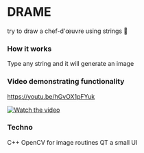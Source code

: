 # DRAME
try to draw a chef-d'œuvre using strings :art:

### How it works
Type any string and it will generate an image

### Video demonstrating functionality

https://youtu.be/hGvOX1pFYuk

[![Watch the video](https://img.youtube.com/vi/hGvOX1pFYuk/hqdefault.jpg)](https://youtu.be/hGvOX1pFYuk)


### Techno
C++
OpenCV for image routines
QT a small UI 

